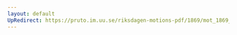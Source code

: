 ```yaml
---
layout: default
UpRedirect: https://pruto.im.uu.se/riksdagen-motions-pdf/1869/mot_1869__ak__267/mot_1869__ak__267-001.pdf
---
```

